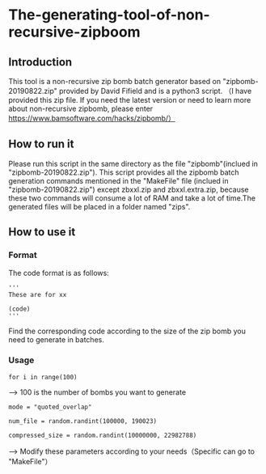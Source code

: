 # The-generating-tool-of-non-recursive-zipboom
## Introduction
This tool is a non-recursive zip bomb batch generator based on "zipbomb-20190822.zip" provided by David Fifield and is a python3 script. （I have provided this zip file. If you need the latest version or need to learn more about non-recursive zipbomb, please enter https://www.bamsoftware.com/hacks/zipbomb/）


## How to run it
Please run this script in the same directory as the file "zipbomb"(inclued in "zipbomb-20190822.zip"). This script provides all the zipbomb batch generation commands mentioned in the "MakeFile" file (inclued in "zipbomb-20190822.zip") except zbxxl.zip and zbxxl.extra.zip, because these two commands will consume a lot of RAM and take a lot of time.The generated files will be placed in a folder named "zips".

## How to use it
### Format
The code format is as follows:

    '''
    These are for xx
    
    (code)
    '''
Find the corresponding code according to the size of the zip bomb you need to generate in batches.

### Usage


    for i in range(100)


--> 100 is the number of bombs you want to generate  


    mode = "quoted_overlap"
    
    num_file = random.randint(100000, 190023)
    
    compressed_size = random.randint(10000000, 22982788)

--> Modify these parameters according to your needs（Specific can go to "MakeFile"）


